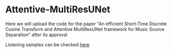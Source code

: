 # Attentive-MultiResUNet 

Here we will upload the code for the paper "An efficient Short-Time Discrete Cosine Transform and Attentive MultiResUNet framework for Music Source Separation" after its approval

Listening samples can be checked [here](https://tsgouros09.github.io/Attentive-MultiResUNet/)
